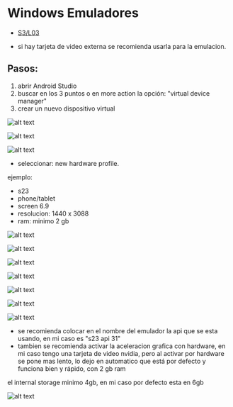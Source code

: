 Windows Emuladores
=================

- [S3/L03](https://www.youtube.com/watch?v=Dt8zdAXIwLo&list=PLCKuOXG0bPi0sIn-nDsi7ma9OV6MEMkxj&index=33)

- si hay tarjeta de video externa se recomienda usarla para la emulacion.

## Pasos:

1. abrir Android Studio
2. buscar en los 3 puntos o en more action la opción: "virtual device manager"
3. crear un nuevo dispositivo virtual


![alt text](image-12.png)


![alt text](image-13.png)

![alt text](image-14.png)

- seleccionar: new hardware profile.

ejemplo: 

- s23
- phone/tablet
- screen 6.9
- resolucion: 1440 x 3088
- ram: minimo 2 gb

![alt text](image-15.png)

![alt text](image-16.png)

![alt text](image-17.png)

![alt text](image-18.png)

![alt text](image-19.png)

![alt text](image-20.png)

![alt text](image-21.png)

- se recomienda colocar en el nombre del emulador la api que se esta usando, en mi caso es "s23 api 31"
- tambien se recomienda activar la aceleracion grafica con hardware, en mi caso tengo una tarjeta de video nvidia, pero al activar por hardware se pone mas lento, lo dejo en automatico que está por defecto y funciona bien y rápido, con 2 gb ram

el internal storage minimo 4gb, en mi caso por defecto esta en 6gb

![alt text](image-22.png)